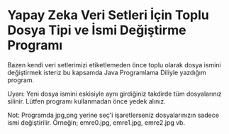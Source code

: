 # Yapay Zeka Veri Setleri İçin Toplu Dosya Tipi ve İsmi Değiştirme Programı

Bazen kendi veri setlerimizi etiketlemeden önce toplu olarak dosya ismini değiştirmek isteriz bu kapsamda Java Programlama Diliyle yazdığım program.

Uyarı: Yeni dosya ismini eskisiyle aynı girdiğiniz takdirde tüm dosyalarınız silinir. Lütfen programı kullanmadan önce yedek alınız.

Not: Programda jpg,png yerine seç'i işaretlerseniz dosyalarınızın sadece ismi değiştirilir. Örneğin; emre0.jpg, emre1.jpg, emre2.jpg vb.
